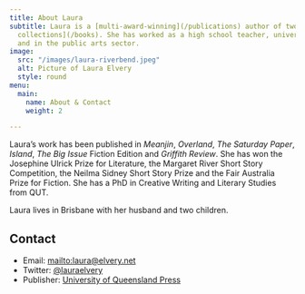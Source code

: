 ```yaml
---
title: About Laura
subtitle: Laura is a [multi-award-winning](/publications) author of two [short story
  collections](/books). She has worked as a high school teacher, university lecturer,
  and in the public arts sector.
image:
  src: "/images/laura-riverbend.jpeg"
  alt: Picture of Laura Elvery
  style: round
menu:
  main:
    name: About & Contact
    weight: 2

---
```

Laura’s work has been published in _Meanjin_, _Overland_, _The Saturday Paper_, _Island_, _The Big Issue_ Fiction Edition and _Griffith Review_. She has won the Josephine Ulrick Prize for Literature, the Margaret River Short Story Competition, the Neilma Sidney Short Story Prize and the Fair Australia Prize for Fiction. She has a PhD in Creative Writing and Literary Studies from QUT.

Laura lives in Brisbane with her husband and two children.

## Contact

* Email: [mailto:laura@elvery.net](mailto:laura@elvery.net)
* Twitter: [@lauraelvery](https://twitter.com/lauraelvery)
* Publisher: [University of Queensland Press](https://www.uqp.uq.edu.au/contactus.aspx)